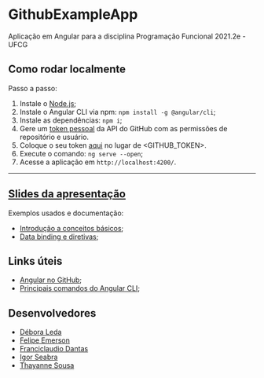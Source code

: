 # GithubExampleApp

Aplicação em Angular para a disciplina Programação Funcional 2021.2e - UFCG

## Como rodar localmente

Passo a passo:

1.  Instale o [Node.js](https://nodejs.org/en/);
2. Instale o Angular CLI via npm: `npm install -g @angular/cli`;
3. Instale as dependências: `npm i`;
4. Gere um [token pessoal](https://docs.github.com/en/enterprise-server@3.4/authentication/keeping-your-account-and-data-secure/creating-a-personal-access-token) da API do GitHub com as permissões de repositório e usuário.
5. Coloque o seu token [aqui](https://github.com/thayannevls/github-example-app/blob/0c106511f765fb132c43aa2b899be2cd3ad6b8a9/src/app/shared/github-api.service.ts#L18) no lugar de <GITHUB_TOKEN>.
6. Execute o comando: `ng serve --open`;
7. Acesse a aplicação em `http://localhost:4200/`.

<hr>

## [Slides da apresentação](https://docs.google.com/presentation/d/1zhuUp7knYAspXb3wXxJm6PwkfkLidniVszaBt5ZK_Xo/edit?usp=sharing)

Exemplos usados e documentação:

- [Introdução a conceitos básicos](https://angular.io/guide/architecture);
- [Data binding e diretivas](https://stackblitz.com/edit/angular-ivy-yy4vo6);

## Links úteis

- [Angular no GitHub](https://github.com/angular);
- [Principais comandos do Angular CLI](https://angular.io/cli);

## Desenvolvedores

* [Débora Leda](https://github.com/deboraleda)
* [Felipe Emerson](https://github.com/felipeemerson)
* [Franciclaudio Dantas](https://github.com/claudiodantas)
* [Igor Seabra](https://github.com/igorseabra4)
* [Thayanne Sousa](https://github.com/thayannevls)
